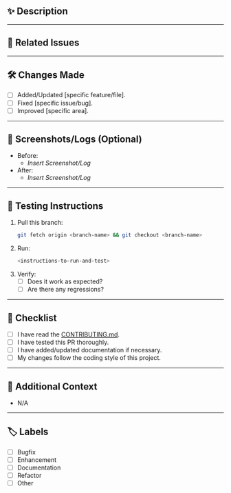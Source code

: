 ## ✨ Description

<!--
Describe your changes in detail, providing context and motivation for the PR.
- What does this PR do?
- Why is it necessary?
-->

---

## 🔗 Related Issues

<!--
List any related issues or tasks
- Fixes #[issue-number]
- Closes #[issue-number]
-->

---

## 🛠️ Changes Made

<!-- Provide a summary of the changes in this pull request -->

- [ ] Added/Updated [specific feature/file].
- [ ] Fixed [specific issue/bug].
- [ ] Improved [specific area].

---

## 📸 Screenshots/Logs (Optional)

<!-- Attach screenshots or logs if applicable. -->

- Before:
  - _Insert Screenshot/Log_
- After:
  - _Insert Screenshot/Log_

---

## 🚀 Testing Instructions

<!-- Detail how the changes can be tested -->

1. Pull this branch:
   ```bash
   git fetch origin <branch-name> && git checkout <branch-name>
   ```
2. Run:
   ```bash
   <instructions-to-run-and-test>
   ```
3. Verify:
   - [ ] Does it work as expected?
   - [ ] Are there any regressions?

---

## 🧰 Checklist

<!-- Mark completed tasks with an [x] -->

- [ ] I have read the [CONTRIBUTING.md](CONTRIBUTING.md).
- [ ] I have tested this PR thoroughly.
- [ ] I have added/updated documentation if necessary.
- [ ] My changes follow the coding style of this project.

---

## 🤔 Additional Context

<!-- Include any additional information, links, or concerns -->

- N/A

---

## 🏷️ Labels

<!-- Suggest labels for this pull request -->

- [ ] Bugfix
- [ ] Enhancement
- [ ] Documentation
- [ ] Refactor
- [ ] Other
